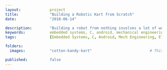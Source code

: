 ```yaml
---
layout:             project
title:              "Building a Robotic Kart from Scratch"
date:               "2018-06-14"

description:        "Building a robot from nothing involves a lot of work across a variety of disciplines; we go through the full process of building a line-following robot from scratch."
keywords:           embedded systems, C, android, mechanical engineering, electrical engineering, schematic entry, fabrication, advanced manufacturing, laser cutting, 3d printing
tags:               [Embedded Systems, C, Android, Mech Engineering, Elec Engineering, 3D Printing, Laser Cutting]

folders:
  images:           "cotton-kandy-kart"                          # This path is project-dependent; don't forget to change it!

published:          false
---
```




<!--
<TODO : ## Lessons Learned?>
<TODO : ## Future Work>
-->
